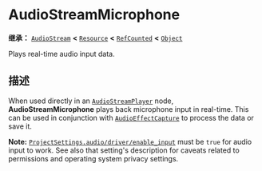 <!-- ⚠ 请勿编辑本文件 ⚠ -->
<!-- 本文档使用脚本从 WeDot 引擎源码仓库生成。 -->
<!-- 生成脚本：https://github.com/WeDot-Engine/WeDot/tree/4.3/doc/tools/make_md.py； -->
<!-- 原文件：https://github.com/WeDot-Engine/WeDot/tree/4.3/doc/classes/AudioStreamMicrophone.xml。 -->

<div id="_class_audiostreammicrophone"></div>

# AudioStreamMicrophone

**继承：** [`AudioStream`](class_audiostream.md) **<** [`Resource`](class_resource.md) **<** [`RefCounted`](class_refcounted.md) **<** [`Object`](class_object.md)

Plays real-time audio input data.

## 描述

When used directly in an [`AudioStreamPlayer`](class_audiostreamplayer.md) node, **AudioStreamMicrophone** plays back microphone input in real-time. This can be used in conjunction with [`AudioEffectCapture`](class_audioeffectcapture.md) to process the data or save it.

 **Note:** [`ProjectSettings.audio/driver/enable_input`](#class_projectsettings_property_audio/driver/enable_input) must be `true` for audio input to work. See also that setting's description for caveats related to permissions and operating system privacy settings.

[^virtual]: 本方法通常需要用户覆盖才能生效。
[^const]: 本方法无副作用，不会修改该实例的任何成员变量。
[^vararg]: 本方法除了能接受在此处描述的参数外，还能够继续接受任意数量的参数。
[^constructor]: 本方法用于构造某个类型。
[^static]: 调用本方法无需实例，可直接使用类名进行调用。
[^operator]: 本方法描述的是使用本类型作为左操作数的有效运算符。
[^bitfield]: 这个值是由下列位标志构成位掩码的整数。
[^void]: 无返回值。
